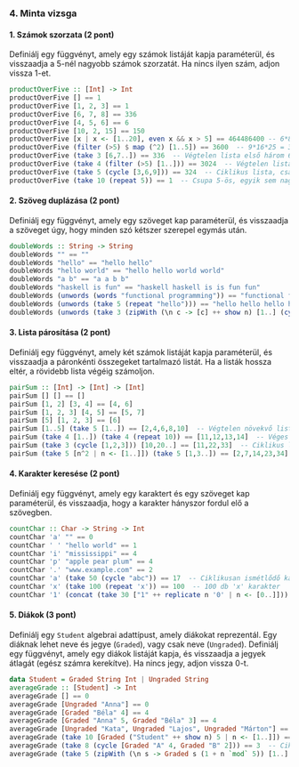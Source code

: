 ### 4. Minta vizsga

#### 1. Számok szorzata (2 pont)

Definiálj egy függvényt, amely egy számok listáját kapja paraméterül, és visszaadja a 5-nél nagyobb számok szorzatát. Ha nincs ilyen szám, adjon vissza 1-et.

```haskell
productOverFive :: [Int] -> Int
productOverFive [] == 1
productOverFive [1, 2, 3] == 1
productOverFive [6, 7, 8] == 336
productOverFive [4, 5, 6] == 6
productOverFive [10, 2, 15] == 150
productOverFive [x | x <- [1..20], even x && x > 5] == 464486400 -- 6*8*10*12*14*16*18*20
productOverFive (filter (>5) $ map (^2) [1..5]) == 3600  -- 9*16*25 = 3600
productOverFive (take 3 [6,7..]) == 336  -- Végtelen lista első három 6-nál nagyobb eleme
productOverFive (take 4 (filter (>5) [1..])) == 3024  -- Végtelen listából szűrt elemek
productOverFive (take 5 (cycle [3,6,9])) == 324  -- Ciklikus lista, csak a 6 és 9 számít
productOverFive (take 10 (repeat 5)) == 1  -- Csupa 5-ös, egyik sem nagyobb 5-nél
```

#### 2. Szöveg duplázása (2 pont)

Definiálj egy függvényt, amely egy szöveget kap paraméterül, és visszaadja a szöveget úgy, hogy minden szó kétszer szerepel egymás után.

```haskell
doubleWords :: String -> String
doubleWords "" == ""
doubleWords "hello" == "hello hello"
doubleWords "hello world" == "hello hello world world"
doubleWords "a b" == "a a b b"
doubleWords "haskell is fun" == "haskell haskell is is fun fun"
doubleWords (unwords (words "functional programming")) == "functional functional programming programming"
doubleWords (unwords (take 5 (repeat "hello"))) == "hello hello hello hello hello hello hello hello hello hello"
doubleWords (unwords (take 3 (zipWith (\n c -> [c] ++ show n) [1..] (cycle "abc")))) == "a1 a1 b2 b2 c3 c3"
```

#### 3. Lista párosítása (2 pont)

Definiálj egy függvényt, amely két számok listáját kapja paraméterül, és visszaadja a páronkénti összegeket tartalmazó listát. Ha a listák hossza eltér, a rövidebb lista végéig számoljon.

```haskell
pairSum :: [Int] -> [Int] -> [Int]
pairSum [] [] == []
pairSum [1, 2] [3, 4] == [4, 6]
pairSum [1, 2, 3] [4, 5] == [5, 7]
pairSum [5] [1, 2, 3] == [6]
pairSum [1..5] (take 5 [1..]) == [2,4,6,8,10]  -- Végtelen növekvő lista az első 5 eleme
pairSum (take 4 [1..]) (take 4 (repeat 10)) == [11,12,13,14]  -- Véges és végtelen lista összeadása
pairSum (take 3 (cycle [1,2,3])) [10,20..] == [11,22,33]  -- Ciklikus lista és számtani sorozat
pairSum (take 5 [n^2 | n <- [1..]]) (take 5 [1,3..]) == [2,7,14,23,34]  -- Négyzetek és páratlan számok
```

#### 4. Karakter keresése (2 pont)

Definiálj egy függvényt, amely egy karaktert és egy szöveget kap paraméterül, és visszaadja, hogy a karakter hányszor fordul elő a szövegben.

```haskell
countChar :: Char -> String -> Int
countChar 'a' "" == 0
countChar ' ' "hello world" == 1
countChar 'i' "mississippi" == 4
countChar 'p' "apple pear plum" == 4
countChar '.' "www.example.com" == 2
countChar 'a' (take 50 (cycle "abc")) == 17  -- Ciklikusan ismétlődő karakterek
countChar 'x' (take 100 (repeat 'x')) == 100  -- 100 db 'x' karakter
countChar '1' (concat (take 30 ["1" ++ replicate n '0' | n <- [0..]])) == 30  -- Számok "10", "100", "1000", stb.
```

#### 5. Diákok (3 pont)

Definiálj egy `Student` algebrai adattípust, amely diákokat reprezentál. Egy diáknak lehet neve és jegye (`Graded`), vagy csak neve (`Ungraded`). Definiálj egy függvényt, amely egy diákok listáját kapja, és visszaadja a jegyek átlagát (egész számra kerekítve). Ha nincs jegy, adjon vissza 0-t.

```haskell
data Student = Graded String Int | Ungraded String
averageGrade :: [Student] -> Int
averageGrade [] == 0
averageGrade [Ungraded "Anna"] == 0
averageGrade [Graded "Béla" 4] == 4
averageGrade [Graded "Anna" 5, Graded "Béla" 3] == 4
averageGrade [Ungraded "Kata", Ungraded "Lajos", Ungraded "Márton"] == 0
averageGrade (take 10 [Graded ("Student" ++ show n) 5 | n <- [1..]]) == 5  -- Végtelen lista csupa 5-ös jeggyel
averageGrade (take 8 (cycle [Graded "A" 4, Graded "B" 2])) == 3  -- Ciklikusan ismétlődő 4-es és 2-es jegyek
averageGrade (take 5 (zipWith (\n s -> Graded s (1 + n `mod` 5)) [1..] (cycle ["A","B","C"]))) == 3  -- Komplex lista kifejezés
```
